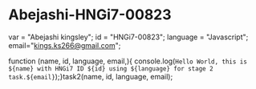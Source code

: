 # Abejashi-HNGi7-00823


var = "Abejashi kingsley"; id = "HNGi7-00823"; language = "Javascript"; email="kings.ks266@gmail.com"; 

function (name, id, language, email,){
 console.log(`Hello World, this is ${name} with HNGi7 ID ${id} using ${language} for stage 2 task.${email}`);}task2(name, id, language, email);
